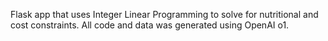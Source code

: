 Flask app that uses Integer Linear Programming to solve for nutritional and cost constraints.
All code and data was generated using OpenAI o1.  
